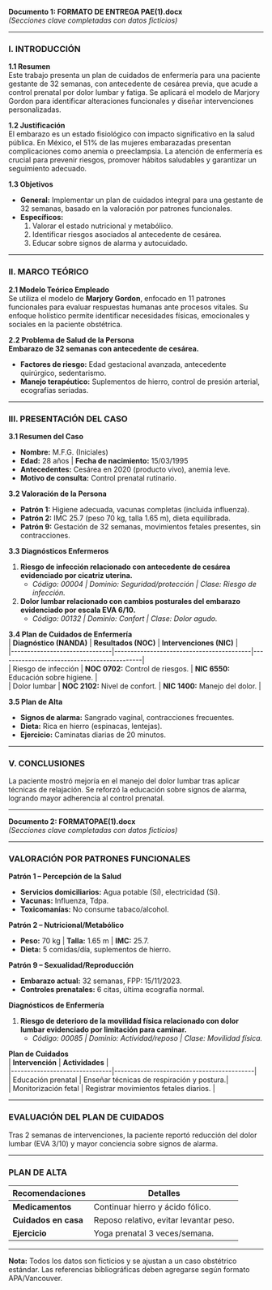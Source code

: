 
**Documento 1: FORMATO DE ENTREGA PAE(1).docx**  
*(Secciones clave completadas con datos ficticios)*  

---

### **I. INTRODUCCIÓN**  
**1.1 Resumen**  
Este trabajo presenta un plan de cuidados de enfermería para una paciente gestante de 32 semanas, con antecedente de cesárea previa, que acude a control prenatal por dolor lumbar y fatiga. Se aplicará el modelo de Marjory Gordon para identificar alteraciones funcionales y diseñar intervenciones personalizadas.  

**1.2 Justificación**  
El embarazo es un estado fisiológico con impacto significativo en la salud pública. En México, el 51% de las mujeres embarazadas presentan complicaciones como anemia o preeclampsia. La atención de enfermería es crucial para prevenir riesgos, promover hábitos saludables y garantizar un seguimiento adecuado.  

**1.3 Objetivos**  
- **General:** Implementar un plan de cuidados integral para una gestante de 32 semanas, basado en la valoración por patrones funcionales.  
- **Específicos:**  
  1. Valorar el estado nutricional y metabólico.  
  2. Identificar riesgos asociados al antecedente de cesárea.  
  3. Educar sobre signos de alarma y autocuidado.  

---

### **II. MARCO TEÓRICO**  
**2.1 Modelo Teórico Empleado**  
Se utiliza el modelo de **Marjory Gordon**, enfocado en 11 patrones funcionales para evaluar respuestas humanas ante procesos vitales. Su enfoque holístico permite identificar necesidades físicas, emocionales y sociales en la paciente obstétrica.  

**2.2 Problema de Salud de la Persona**  
**Embarazo de 32 semanas con antecedente de cesárea.**  
- **Factores de riesgo:** Edad gestacional avanzada, antecedente quirúrgico, sedentarismo.  
- **Manejo terapéutico:** Suplementos de hierro, control de presión arterial, ecografías seriadas.  

---

### **III. PRESENTACIÓN DEL CASO**  
**3.1 Resumen del Caso**  
- **Nombre:** M.F.G. (Iniciales)  
- **Edad:** 28 años | **Fecha de nacimiento:** 15/03/1995  
- **Antecedentes:** Cesárea en 2020 (producto vivo), anemia leve.  
- **Motivo de consulta:** Control prenatal rutinario.  

**3.2 Valoración de la Persona**  
- **Patrón 1:** Higiene adecuada, vacunas completas (incluida influenza).  
- **Patrón 2:** IMC 25.7 (peso 70 kg, talla 1.65 m), dieta equilibrada.  
- **Patrón 9:** Gestación de 32 semanas, movimientos fetales presentes, sin contracciones.  

**3.3 Diagnósticos Enfermeros**  
1. **Riesgo de infección relacionado con antecedente de cesárea evidenciado por cicatriz uterina.**  
   - *Código: 00004 | Dominio: Seguridad/protección | Clase: Riesgo de infección.*  
2. **Dolor lumbar relacionado con cambios posturales del embarazo evidenciado por escala EVA 6/10.**  
   - *Código: 00132 | Dominio: Confort | Clase: Dolor agudo.*  

**3.4 Plan de Cuidados de Enfermería**  
| **Diagnóstico (NANDA)**       | **Resultados (NOC)**                     | **Intervenciones (NIC)**                  |  
|-------------------------------|------------------------------------------|--------------------------------------------|  
| Riesgo de infección           | **NOC 0702:** Control de riesgos.        | **NIC 6550:** Educación sobre higiene.    |  
| Dolor lumbar                  | **NOC 2102:** Nivel de confort.          | **NIC 1400:** Manejo del dolor.            |  

**3.5 Plan de Alta**  
- **Signos de alarma:** Sangrado vaginal, contracciones frecuentes.  
- **Dieta:** Rica en hierro (espinacas, lentejas).  
- **Ejercicio:** Caminatas diarias de 20 minutos.  

---

### **V. CONCLUSIONES**  
La paciente mostró mejoría en el manejo del dolor lumbar tras aplicar técnicas de relajación. Se reforzó la educación sobre signos de alarma, logrando mayor adherencia al control prenatal.  

---

**Documento 2: FORMATOPAE(1).docx**  
*(Secciones clave completadas con datos ficticios)*  

---

### **VALORACIÓN POR PATRONES FUNCIONALES**  
**Patrón 1 – Percepción de la Salud**  
- **Servicios domiciliarios:** Agua potable (Sí), electricidad (Sí).  
- **Vacunas:** Influenza, Tdpa.  
- **Toxicomanías:** No consume tabaco/alcohol.  

**Patrón 2 – Nutricional/Metabólico**  
- **Peso:** 70 kg | **Talla:** 1.65 m | **IMC:** 25.7.  
- **Dieta:** 5 comidas/día, suplementos de hierro.  

**Patrón 9 – Sexualidad/Reproducción**  
- **Embarazo actual:** 32 semanas, FPP: 15/11/2023.  
- **Controles prenatales:** 6 citas, última ecografía normal.  

**Diagnósticos de Enfermería**  
1. **Riesgo de deterioro de la movilidad física relacionado con dolor lumbar evidenciado por limitación para caminar.**  
   - *Código: 00085 | Dominio: Actividad/reposo | Clase: Movilidad física.*  

**Plan de Cuidados**  
| **Intervención**              | **Actividades**                           |  
|-------------------------------|-------------------------------------------|  
| Educación prenatal            | Enseñar técnicas de respiración y postura.|  
| Monitorización fetal          | Registrar movimientos fetales diarios.    |  

---

### **EVALUACIÓN DEL PLAN DE CUIDADOS**  
Tras 2 semanas de intervenciones, la paciente reportó reducción del dolor lumbar (EVA 3/10) y mayor conciencia sobre signos de alarma.  

---

### **PLAN DE ALTA**  
| **Recomendaciones**           | **Detalles**                              |  
|-------------------------------|-------------------------------------------|  
| **Medicamentos**              | Continuar hierro y ácido fólico.          |  
| **Cuidados en casa**           | Reposo relativo, evitar levantar peso.    |  
| **Ejercicio**                 | Yoga prenatal 3 veces/semana.             |  

--- 

**Nota:** Todos los datos son ficticios y se ajustan a un caso obstétrico estándar. Las referencias bibliográficas deben agregarse según formato APA/Vancouver.